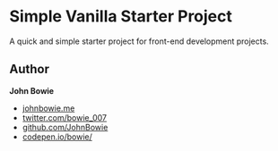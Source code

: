 # Simple Vanilla Starter Project

A quick and simple starter project for front-end development projects.

## Author

**John Bowie**

+ [johnbowie.me](http://johnbowie.me)
+ [twitter.com/bowie_007](https://twitter.com/bowie_007)
+ [github.com/JohnBowie](https://github.com/JohnBowie)
+ [codepen.io/bowie/](http://codepen.io/bowie/)